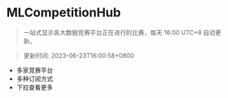 # MLCompetitionHub

> 一站式显示各大数据竞赛平台正在进行的比赛，每天 16:00 UTC+8 自动更新。
  
> 更新时间: 2023-06-23T16:00:58+0800 

* 多家竞赛平台
* 多种订阅方式
* 下拉查看更多